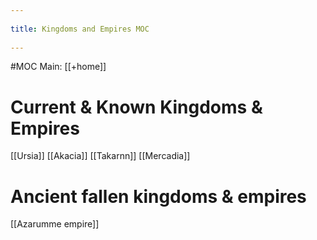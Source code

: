 --- 
title: Kingdoms and Empires MOC 
---
#MOC 
Main: [[+home]]

# Current & Known Kingdoms & Empires
[[Ursia]]
[[Akacia]]
[[Takarnn]]
[[Mercadia]]

# Ancient fallen kingdoms & empires
[[Azarumme empire]]
